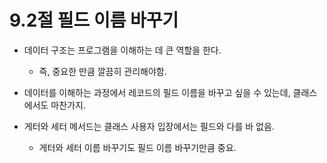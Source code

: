 # 9.2절 필드 이름 바꾸기

* 데이터 구조는 프로그램을 이해하는 데 큰 역할을 한다.
  * 즉, 중요한 만큼 깔끔히 관리해야함.

* 데이터를 이해하는 과정에서 레코드의 필드 이름을 바꾸고 싶을 수 있는데,  클래스에서도 마찬가지.

* 게터와 세터 메서드는 클래스 사용자 입장에서는 필드와 다를 바 없음.
   *  게터와 세터 이름 바꾸기도 필드 이름 바꾸기만큼 중요.
